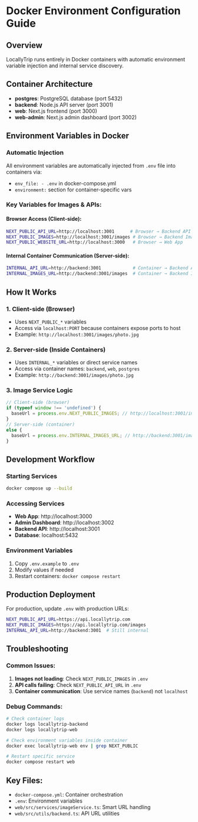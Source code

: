 # Docker Environment Configuration Guide

## Overview
LocallyTrip runs entirely in Docker containers with automatic environment variable injection and internal service discovery.

## Container Architecture
- **postgres**: PostgreSQL database (port 5432)
- **backend**: Node.js API server (port 3001)  
- **web**: Next.js frontend (port 3000)
- **web-admin**: Next.js admin dashboard (port 3002)

## Environment Variables in Docker

### Automatic Injection
All environment variables are automatically injected from `.env` file into containers via:
- `env_file: - .env` in docker-compose.yml
- `environment:` section for container-specific vars

### Key Variables for Images & APIs:

#### Browser Access (Client-side):
```bash
NEXT_PUBLIC_API_URL=http://localhost:3001      # Browser → Backend API
NEXT_PUBLIC_IMAGES=http://localhost:3001/images # Browser → Backend Images
NEXT_PUBLIC_WEBSITE_URL=http://localhost:3000   # Browser → Web App
```

#### Internal Container Communication (Server-side):
```bash
INTERNAL_API_URL=http://backend:3001            # Container → Backend API
INTERNAL_IMAGES_URL=http://backend:3001/images  # Container → Backend Images
```

## How It Works

### 1. Client-side (Browser)
- Uses `NEXT_PUBLIC_*` variables
- Access via `localhost:PORT` because containers expose ports to host
- Example: `http://localhost:3001/images/photo.jpg`

### 2. Server-side (Inside Containers)
- Uses `INTERNAL_*` variables or direct service names
- Access via container names: `backend`, `web`, `postgres`
- Example: `http://backend:3001/images/photo.jpg`

### 3. Image Service Logic
```typescript
// Client-side (browser)
if (typeof window !== 'undefined') {
  baseUrl = process.env.NEXT_PUBLIC_IMAGES; // http://localhost:3001/images
}
// Server-side (container)
else {
  baseUrl = process.env.INTERNAL_IMAGES_URL; // http://backend:3001/images
}
```

## Development Workflow

### Starting Services
```bash
docker compose up --build
```

### Accessing Services
- **Web App**: http://localhost:3000
- **Admin Dashboard**: http://localhost:3002  
- **Backend API**: http://localhost:3001
- **Database**: localhost:5432

### Environment Variables
1. Copy `.env.example` to `.env`
2. Modify values if needed
3. Restart containers: `docker compose restart`

## Production Deployment

For production, update `.env` with production URLs:
```bash
NEXT_PUBLIC_API_URL=https://api.locallytrip.com
NEXT_PUBLIC_IMAGES=https://api.locallytrip.com/images
INTERNAL_API_URL=http://backend:3001  # Still internal
```

## Troubleshooting

### Common Issues:
1. **Images not loading**: Check `NEXT_PUBLIC_IMAGES` in `.env`
2. **API calls failing**: Check `NEXT_PUBLIC_API_URL` in `.env`
3. **Container communication**: Use service names (`backend`) not `localhost`

### Debug Commands:
```bash
# Check container logs
docker logs locallytrip-backend
docker logs locallytrip-web

# Check environment variables inside container
docker exec locallytrip-web env | grep NEXT_PUBLIC

# Restart specific service
docker compose restart web
```

## Key Files:
- `docker-compose.yml`: Container orchestration
- `.env`: Environment variables
- `web/src/services/imageService.ts`: Smart URL handling
- `web/src/utils/backend.ts`: API URL utilities